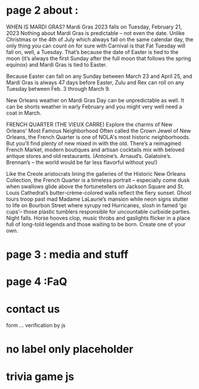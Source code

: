 # page 2 about :

WHEN IS MARDI GRAS?
Mardi Gras 2023 falls on Tuesday, February 21, 2023
Nothing about Mardi Gras is predictable – not even the date. Unlike Christmas or the 4th of July which always fall on the same calendar day, the only thing you can count on for sure with Carnival is that Fat Tuesday will fall on, well, a Tuesday. That’s because the date of Easter is tied to the moon (it’s always the first Sunday after the full moon that follows the spring equinox) and Mardi Gras is tied to Easter.


Because Easter can fall on any Sunday between March 23 and April 25, and Mardi Gras is always 47 days before Easter, Zulu and Rex can roll on any Tuesday between Feb. 3 through March 9.

New Orleans weather on Mardi Gras Day can be unpredictable as well. It can be shorts weather in early February and you might very well need a coat in March.


FRENCH QUARTER (THE VIEUX CARRE)
Explore the charms of New Orleans' Most Famous Neighborhood
Often called the Crown Jewel of New Orleans, the French Quarter is one of NOLA's most historic neighborhoods. But you'll find plenty of new mixed in with the old. There’s a reimagined French Market, modern boutiques and artisan cocktails mix with beloved antique stores and old restaurants.  (Antoine’s. Arnaud’s. Galatoire’s. Brennan’s – the world would be far less flavorful without you!)

Like the Creole aristocrats lining the galleries of the Historic New Orleans Collection, the French Quarter is a timeless portrait – especially come dusk when swallows glide above the fortunetellers on Jackson Square and St. Louis Cathedral’s butter-crème-colored walls reflect the fiery sunset. Ghost tours troop past mad Madame LaLaurie’s mansion while neon signs stutter to life on Bourbon Street where syrupy red Hurricanes, slosh in famed ‘go cups’– those plastic tumblers responsible for uncountable curbside parties. Night falls. Horse hooves clop, music throbs and gaslights flicker in a place full of long-told legends and those waiting to be born. Create one of your own.

# page 3 : media and stuff

# page 4 :FaQ

# contact us
form ... verification by js



# no label only placeholder

# trivia game js
